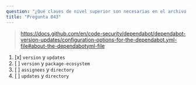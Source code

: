 ```yaml
---
question: "¿Qué claves de nivel superior son necesarias en el archivo `dependabot.yml`?"
title: "Pregunta 043"
---
```


> https://docs.github.com/en/code-security/dependabot/dependabot-version-updates/configuration-options-for-the-dependabot.yml-file#about-the-dependabotyml-file
1. [x] `version` y `updates`
1. [ ] `version` y `package-ecosystem`
1. [ ] `assignees` y `directory`
1. [ ] `updates` y `directory`


